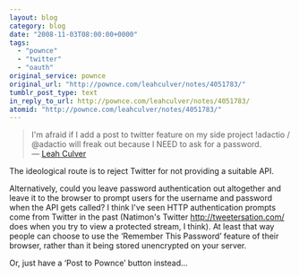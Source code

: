 ```yaml
---
layout: blog
category: blog
date: "2008-11-03T08:00:00+0000"
tags:
  - "pownce"
  - "twitter"
  - "oauth"
original_service: pownce
original_url: "http://pownce.com/leahculver/notes/4051783/"
tumblr_post_type: text
in_reply_to_url: http://pownce.com/leahculver/notes/4051783/
atomid: "http://pownce.com/leahculver/notes/4051783/"
---
```

> I'm afraid if I add a post to twitter feature on my side project
> !adactio / @adactio will freak out because I NEED to ask for a
> password.
— [Leah Culver](http://pownce.com/leahculver/notes/4051783/)

The ideological route is to reject Twitter for not providing a suitable API.

Alternatively, could you leave password authentication out altogether and leave it to the browser to prompt users for the username and password when the API gets called? I think I've seen HTTP authentication prompts come from Twitter in the past (Natimon's Twitter http://tweetersation.com/ does when you try to view a protected stream, I think). At least that way people can choose to use the ‘Remember This Password’ feature of their browser, rather than it being stored unencrypted on your server.

Or, just have a ‘Post to Pownce’ button instead…